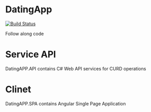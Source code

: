 # DatingApp
[![Build Status](https://dev.azure.com/SatyaMutyalaDeveloper/SatyaMutyalaDeveloper/_apis/build/status/SatyaMutyala.DatingApp?branchName=master)](https://dev.azure.com/SatyaMutyalaDeveloper/SatyaMutyalaDeveloper/_build/latest?definitionId=1&branchName=master)

Follow along code

# Service API
DatingAPP.API contains C# Web API services for CURD operations
# Clinet
DatingAPP.SPA contains Angular Single Page Application 	